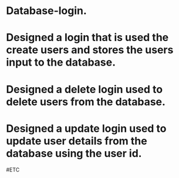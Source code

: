 # Database-login.
# Designed a login that is used the create users and stores the users input to the database.
# Designed a delete login used to delete users from the database.
# Designed a update login used to update user details from the database using the user id.
#ETC
